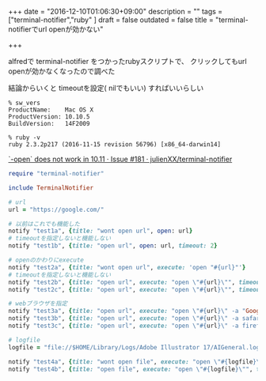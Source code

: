 +++
date = "2016-12-10T01:06:30+09:00"
description = ""
tags = ["terminal-notifier","ruby"
]
draft = false
outdated = false
title = "terminal-notifierでurl openが効かない"

+++

alfredで terminal-notifier をつかったrubyスクリプトで、
クリックしてもurl openが効かなくなったので調べた

結論からいくと timeoutを設定( nilでもいい) すればいいらしい

```
% sw_vers
ProductName:	Mac OS X
ProductVersion:	10.10.5
BuildVersion:	14F2009

% ruby -v
ruby 2.3.2p217 (2016-11-15 revision 56796) [x86_64-darwin14]
```

[\`\-open\` does not work in 10\.11 · Issue \#181 · julienXX/terminal\-notifier](https://github.com/julienXX/terminal-notifier/issues/181)

```rb
require "terminal-notifier"

include TerminalNotifier

# url
url = "https://google.com/"

# 以前はこれでも機能した
notify "test1a", {title: "wont open url", open: url}
# timeoutを指定しないと機能しない
notify "test1b", {title: "open url", open: url, timeout: 2}

# openのかわりにexecute
notify "test2a", {title: "wont open url", execute: 'open "#{url}"'}
# timeoutを指定しないと機能しない
notify "test2b", {title: "open url", execute: "open \"#{url}\"", timeout: 2}
notify "test2c", {title: "open url", execute: "open \"#{url}\"", timeout: nil}

# webブラウザを指定
notify "test3a", {title: "open url", execute: "open \"#{url}\" -a "Google Chrome.app"", timeout:3}
notify "test3b", {title: "open url", execute: "open \"#{url}\" -a safari", timeout:3}
notify "test3c", {title: "open url", execute: "open \"#{url}\" -a firefox", timeout:3}

# logfile
logfile = "file://$HOME/Library/Logs/Adobe Illustrator 17/AIGeneral.log"

notify "test4a", {title: "wont open file", execute: "open \"#{logfile}\""}
notify "test4b", {title: "open file", execute: "open \"#{logfile}\"", timeout: 5}
```